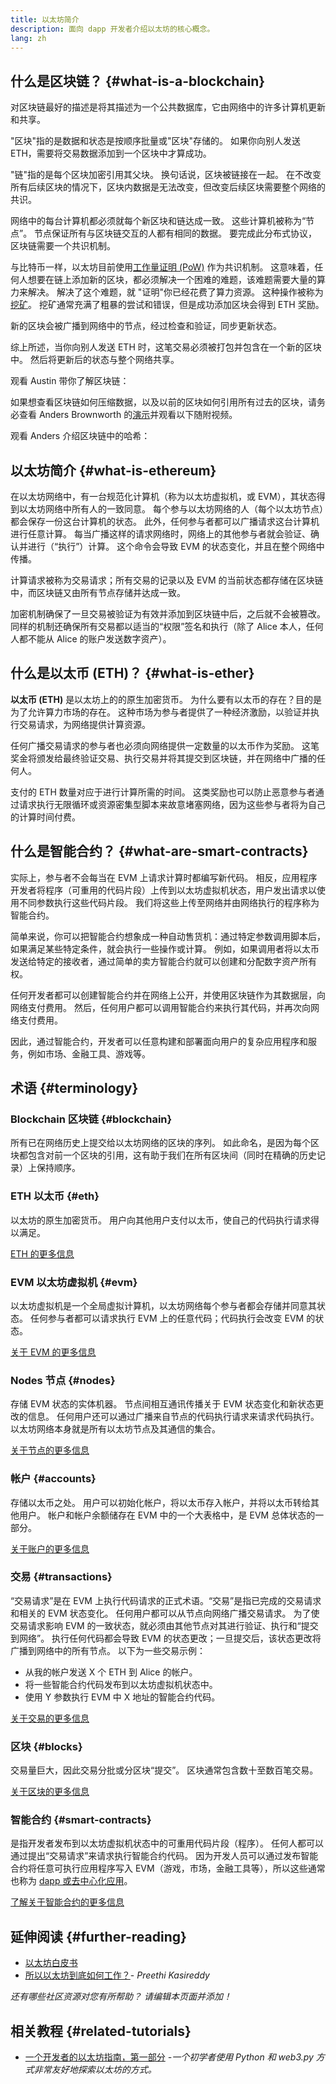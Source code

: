 ```yaml
---
title: 以太坊简介
description: 面向 dapp 开发者介绍以太坊的核心概念。
lang: zh
---
```


## 什么是区块链？ {#what-is-a-blockchain}

对区块链最好的描述是将其描述为一个公共数据库，它由网络中的许多计算机更新和共享。

"区块"指的是数据和状态是按顺序批量或"区块"存储的。 如果你向别人发送 ETH，需要将交易数据添加到一个区块中才算成功。

"链"指的是每个区块加密引用其父块。 换句话说，区块被链接在一起。 在不改变所有后续区块的情况下，区块内数据是无法改变，但改变后续区块需要整个网络的共识。

网络中的每台计算机都必须就每个新区块和链达成一致。 这些计算机被称为“节点”。 节点保证所有与区块链交互的人都有相同的数据。 要完成此分布式协议，区块链需要一个共识机制。

与比特币一样，以太坊目前使用[工作量证明 (PoW)](/developers/docs/consensus-mechanisms/pow/) 作为共识机制。 这意味着，任何人想要在链上添加新的区块，都必须解决一个困难的难题，该难题需要大量的算力来解决。 解决了这个难题，就 "证明"你已经花费了算力资源。 这种操作被称为[挖矿](/developers/docs/consensus-mechanisms/pow/mining/)。 挖矿通常充满了粗暴的尝试和错误，但是成功添加区块会得到 ETH 奖励。

新的区块会被广播到网络中的节点，经过检查和验证，同步更新状态。

综上所述，当你向别人发送 ETH 时，这笔交易必须被打包并包含在一个新的区块中。 然后将更新后的状态与整个网络共享。

观看 Austin 带你了解区块链：

<YouTube id="zcX7OJ-L8XQ" />

如果想查看区块链如何压缩数据，以及以前的区块如何引用所有过去的区块，请务必查看 Anders Brownworth 的[演示](https://andersbrownworth.com/blockchain/blockchain)并观看以下随附视频。

观看 Anders 介绍区块链中的哈希：

<YouTube id="_160oMzblY8" />

## 以太坊简介 {#what-is-ethereum}

在以太坊网络中，有一台规范化计算机（称为以太坊虚拟机，或 EVM），其状态得到以太坊网络中所有人的一致同意。 每个参与以太坊网络的人（每个以太坊节点）都会保存一份这台计算机的状态。 此外，任何参与者都可以广播请求这台计算机进行任意计算。 每当广播这样的请求网络时，网络上的其他参与者就会验证、确认并进行（“执行”）计算。 这个命令会导致 EVM 的状态变化，并且在整个网络中传播。

计算请求被称为交易请求；所有交易的记录以及 EVM 的当前状态都存储在区块链中，而区块链又由所有节点存储并达成一致。

加密机制确保了一旦交易被验证为有效并添加到区块链中后，之后就不会被篡改。 同样的机制还确保所有交易都以适当的“权限”签名和执行（除了 Alice 本人，任何人都不能从 Alice 的账户发送数字资产）。

## 什么是以太币 (ETH)？ {#what-is-ether}

**以太币 (ETH)** 是以太坊上的的原生加密货币。 为什么要有以太币的存在？目的是为了允许算力市场的存在。 这种市场为参与者提供了一种经济激励，以验证并执行交易请求，为网络提供计算资源。

任何广播交易请求的参与者也必须向网络提供一定数量的以太币作为奖励。 这笔奖金将颁发给最终验证交易、执行交易并将其提交到区块链，并在网络中广播的任何人。

支付的 ETH 数量对应于进行计算所需的时间。 这类奖励也可以防止恶意参与者通过请求执行无限循环或资源密集型脚本来故意堵塞网络，因为这些参与者将为自己的计算时间付费。

## 什么是智能合约？ {#what-are-smart-contracts}

实际上，参与者不会每当在 EVM 上请求计算时都编写新代码。 相反，应用程序开发者将程序（可重用的代码片段）上传到以太坊虚拟机状态，用户发出请求以使用不同参数执行这些代码片段。 我们将这些上传至网络并由网络执行的程序称为智能合约。

简单来说，你可以把智能合约想象成一种自动售货机：通过特定参数调用脚本后，如果满足某些特定条件，就会执行一些操作或计算。 例如，如果调用者将以太币发送给特定的接收者，通过简单的卖方智能合约就可以创建和分配数字资产所有权。

任何开发者都可以创建智能合约并在网络上公开，并使用区块链作为其数据层，向网络支付费用。 然后，任何用户都可以调用智能合约来执行其代码，并再次向网络支付费用。

因此，通过智能合约，开发者可以任意构建和部署面向用户的复杂应用程序和服务，例如市场、金融工具、游戏等。

## 术语 {#terminology}

### Blockchain 区块链 {#blockchain}

所有已在网络历史上提交给以太坊网络的区块的序列。 如此命名，是因为每个区块都包含对前一个区块的引用，这有助于我们在所有区块间（同时在精确的历史记录）上保持顺序。

### ETH 以太币 {#eth}

以太坊的原生加密货币。 用户向其他用户支付以太币，使自己的代码执行请求得以满足。

[ETH 的更多信息](/developers/docs/intro-to-ether/)

### EVM 以太坊虚拟机 {#evm}

以太坊虚拟机是一个全局虚拟计算机，以太坊网络每个参与者都会存储并同意其状态。 任何参与者都可以请求执行 EVM 上的任意代码；代码执行会改变 EVM 的状态。

[关于 EVM 的更多信息](/developers/docs/evm/)

### Nodes 节点 {#nodes}

存储 EVM 状态的实体机器。 节点间相互通讯传播关于 EVM 状态变化和新状态更改的信息。 任何用户还可以通过广播来自节点的代码执行请求来请求代码执行。 以太坊网络本身就是所有以太坊节点及其通信的集合。

[关于节点的更多信息](/developers/docs/nodes-and-clients/)

### 帐户 {#accounts}

存储以太币之处。 用户可以初始化帐户，将以太币存入帐户，并将以太币转给其他用户。 帐户和帐户余额储存在 EVM 中的一个大表格中，是 EVM 总体状态的一部分。

[关于账户的更多信息](/developers/docs/accounts/)

### 交易 {#transactions}

“交易请求”是在 EVM 上执行代码请求的正式术语。“交易”是指已完成的交易请求和相关的 EVM 状态变化。 任何用户都可以从节点向网络广播交易请求。 为了使交易请求影响 EVM 的一致状态，就必须由其他节点对其进行验证、执行和“提交到网络”。 执行任何代码都会导致 EVM 的状态更改；一旦提交后，该状态更改将广播到网络中的所有节点。 以下为一些交易示例：

- 从我的帐户发送 X 个 ETH 到 Alice 的帐户。
- 将一些智能合约代码发布到以太坊虚拟机状态中。
- 使用 Y 参数执行 EVM 中 X 地址的智能合约代码。

[关于交易的更多信息](/developers/docs/transactions/)

### 区块 {#blocks}

交易量巨大，因此交易分批或分区块“提交”。 区块通常包含数十至数百笔交易。

[关于区块的更多信息](/developers/docs/blocks/)

### 智能合约 {#smart-contracts}

是指开发者发布到以太坊虚拟机状态中的可重用代码片段（程序）。 任何人都可以通过提出“交易请求”来请求执行智能合约代码。 因为开发人员可以通过发布智能合约将任意可执行应用程序写入 EVM（游戏，市场，金融工具等），所以这些通常也称为 [dapp 或去中心化应用](/developers/docs/dapps/)。

[了解关于智能合约的更多信息](/developers/docs/smart-contracts/)

## 延伸阅读 {#further-reading}

- [以太坊白皮书](/whitepaper/)
- [所以以太坊到底如何工作？](https://www.preethikasireddy.com/post/how-does-ethereum-work-anyway)- _Preethi Kasireddy_

_还有哪些社区资源对您有所帮助？ 请编辑本页面并添加！_

## 相关教程 {#related-tutorials}

- [一个开发者的以太坊指南，第一部分](/developers/tutorials/a-developers-guide-to-ethereum-part-one/) _-一个初学者使用 Python 和 web3.py 方式非常友好地探索以太坊的方式。_
